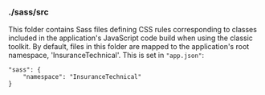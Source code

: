 ### ./sass/src

This folder contains Sass files defining CSS rules corresponding to classes
included in the application's JavaScript code build when using the classic toolkit.
By default, files in this folder are mapped to the application's root namespace, 'InsuranceTechnical'.
This is set in `"app.json"`:

    "sass": {
        "namespace": "InsuranceTechnical"
    }
